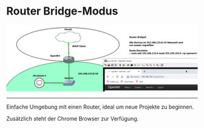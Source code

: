 Router Bridge-Modus
===================

![](../images/router.png)

- - -

Einfache Umgebung mit einen Router, ideal um neue Projekte zu beginnen.

Zusätzlich steht der Chrome Browser zur Verfügung.